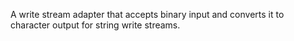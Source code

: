 A write stream adapter that accepts binary input and converts it to character output for string write streams.